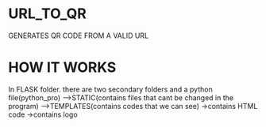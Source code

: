 # URL_TO_QR
GENERATES QR CODE FROM A VALID URL
# HOW IT WORKS
In FLASK folder. there are two secondary folders and a python file(python_pro)
-->STATIC(contains files that cant be changed in the program)
-->TEMPLATES(contains codes that we can see)
   ->contains HTML code
   ->contains logo
